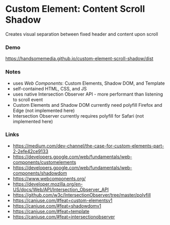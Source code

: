 # Custom Element: Content Scroll Shadow
Creates visual separation between fixed header and content upon scroll

### Demo
https://handsomemedia.github.io/custom-element-scroll-shadow/dist

### Notes
- uses _Web Components_: Custom Elements, Shadow DOM, and Template
- self-contained HTML, CSS, and JS 
- uses native Intersection Observer API - more performant than listening to scroll event
- Custom Elements and Shadow DOM currently need polyfill Firefox and Edge (not implemented here)
- Intersection Observer currently requires polyfill for Safari (not implemented here)

### Links
- https://medium.com/dev-channel/the-case-for-custom-elements-part-2-2efe42ce9133
- https://developers.google.com/web/fundamentals/web-components/customelements
- https://developers.google.com/web/fundamentals/web-components/shadowdom
- https://www.webcomponents.org/
- https://developer.mozilla.org/en-US/docs/Web/API/Intersection_Observer_API
- https://github.com/w3c/IntersectionObserver/tree/master/polyfill
- https://caniuse.com/#feat=custom-elementsv1
- https://caniuse.com/#feat=shadowdomv1
- https://caniuse.com/#feat=template
- https://caniuse.com/#feat=intersectionobserver
